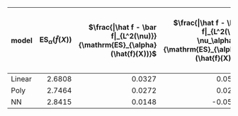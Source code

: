 | model   |   $\mathrm{ES}_{\alpha}(\hat{f}(X))$ |   $\frac{\|\hat f - \bar f\|_{L^2(\nu)}}{\mathrm{ES}_{\alpha}(\hat{f}(X))}$ |   $\frac{\|\hat f - \bar f\|_{L^2(\hat \nu_\alpha)}}{\mathrm{ES}_{\alpha}(\hat{f}(X))}$ |   $\frac{\|\hat f - \bar f\|_{L^2(\nu)}}{\|\bar f\|_{L^2(\nu)}}$ |   $\frac{\|\hat f - \bar f\|_{L^2(\hat \nu_\alpha)}}{\|\bar f\|_{L^2(\hat \nu_\alpha)}}$ |
|:--------|-------------------------------------:|----------------------------------------------------------------------------:|----------------------------------------------------------------------------------------:|-----------------------------------------------------------------:|-----------------------------------------------------------------------------------------:|
| Linear  |                               2.6808 |                                                                      0.0327 |                                                                                  0.0565 |                                                           0.0547 |                                                                                   0.0935 |
| Poly    |                               2.7464 |                                                                      0.0272 |                                                                                  0.0286 |                                                           0.0467 |                                                                                   0.0485 |
| NN      |                               2.8415 |                                                                      0.0148 |                                                                                 -0.0509 |                                                           0.0262 |                                                                                  -0.0892 |